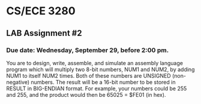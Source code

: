 # CS/ECE 3280 
## LAB Assignment #2 
### Due date: Wednesday, September 29, before 2:00 pm. 

You are to design, write, assemble, and simulate an assembly language program which will multiply 
two 8-bit numbers, NUM1 and NUM2, by adding NUM1 to itself NUM2 times. Both of these numbers 
are UNSIGNED (non-negative) numbers. The result will be a 16-bit number to be stored in RESULT 
in BIG-ENDIAN format. For example, your numbers could be 255 and 255, and the product would 
then be 65025 = $FE01 (in hex). 